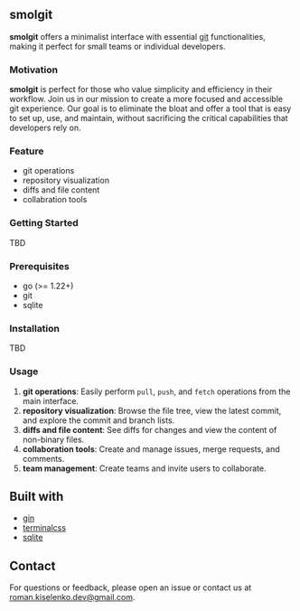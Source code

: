 ## smolgit

**smolgit** offers a minimalist interface with essential [git](https://git-scm.com/) functionalities, making it perfect for small teams or individual developers.

### Motivation
**smolgit** is perfect for those who value simplicity and efficiency in their workflow. Join us in our mission to create a more focused and accessible git experience. Our goal is to eliminate the bloat and offer a tool that is easy to set up, use, and maintain, without sacrificing the critical capabilities that developers rely on.

### Feature

 - git operations
 - repository visualization
 - diffs and file content
 - collabration tools

### Getting Started

TBD

### Prerequisites

- go (>= 1.22+)
- git
- sqlite

### Installation

TBD

### Usage

1. **git operations**: Easily perform `pull`, `push`, and `fetch` operations from the main interface.
2. **repository visualization**: Browse the file tree, view the latest commit, and explore the commit and branch lists.
3. **diffs and file content**: See diffs for changes and view the content of non-binary files.
4. **collaboration tools**: Create and manage issues, merge requests, and comments.
5. **team management**: Create teams and invite users to collaborate.

## Built with

- [gin](https://github.com/gin-gonic/gin)
- [terminalcss](https://terminalcss.xyz)
- [sqlite](https://www.sqlite.org/)

## Contact

For questions or feedback, please open an issue or contact us at [roman.kiselenko.dev@gmail.com](roman.kiselenko.dev@gmail.com).
